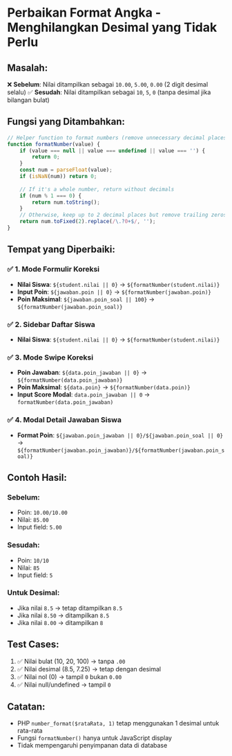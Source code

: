 # Perbaikan Format Angka - Menghilangkan Desimal yang Tidak Perlu

## Masalah:
❌ **Sebelum**: Nilai ditampilkan sebagai `10.00`, `5.00`, `0.00` (2 digit desimal selalu)
✅ **Sesudah**: Nilai ditampilkan sebagai `10`, `5`, `0` (tanpa desimal jika bilangan bulat)

## Fungsi yang Ditambahkan:
```javascript
// Helper function to format numbers (remove unnecessary decimal places)
function formatNumber(value) {
    if (value === null || value === undefined || value === '') {
        return 0;
    }
    const num = parseFloat(value);
    if (isNaN(num)) return 0;
    
    // If it's a whole number, return without decimals
    if (num % 1 === 0) {
        return num.toString();
    }
    // Otherwise, keep up to 2 decimal places but remove trailing zeros
    return num.toFixed(2).replace(/\.?0+$/, '');
}
```

## Tempat yang Diperbaiki:

### ✅ 1. Mode Formulir Koreksi
- **Nilai Siswa**: `${student.nilai || 0}` → `${formatNumber(student.nilai)}`
- **Input Poin**: `${jawaban.poin || 0}` → `${formatNumber(jawaban.poin)}`
- **Poin Maksimal**: `${jawaban.poin_soal || 100}` → `${formatNumber(jawaban.poin_soal)}`

### ✅ 2. Sidebar Daftar Siswa
- **Nilai Siswa**: `${student.nilai || 0}` → `${formatNumber(student.nilai)}`

### ✅ 3. Mode Swipe Koreksi
- **Poin Jawaban**: `${data.poin_jawaban || 0}` → `${formatNumber(data.poin_jawaban)}`
- **Poin Maksimal**: `${data.poin}` → `${formatNumber(data.poin)}`
- **Input Score Modal**: `data.poin_jawaban || 0` → `formatNumber(data.poin_jawaban)`

### ✅ 4. Modal Detail Jawaban Siswa
- **Format Poin**: `${jawaban.poin_jawaban || 0}/${jawaban.poin_soal || 0}` → `${formatNumber(jawaban.poin_jawaban)}/${formatNumber(jawaban.poin_soal)}`

## Contoh Hasil:

### Sebelum:
- Poin: `10.00/10.00`
- Nilai: `85.00`
- Input field: `5.00`

### Sesudah:
- Poin: `10/10`
- Nilai: `85`
- Input field: `5`

### Untuk Desimal:
- Jika nilai `8.5` → tetap ditampilkan `8.5`
- Jika nilai `8.50` → ditampilkan `8.5`
- Jika nilai `8.00` → ditampilkan `8`

## Test Cases:
1. ✅ Nilai bulat (10, 20, 100) → tanpa `.00`
2. ✅ Nilai desimal (8.5, 7.25) → tetap dengan desimal
3. ✅ Nilai nol (0) → tampil `0` bukan `0.00`
4. ✅ Nilai null/undefined → tampil `0`

## Catatan:
- PHP `number_format($rataRata, 1)` tetap menggunakan 1 desimal untuk rata-rata
- Fungsi `formatNumber()` hanya untuk JavaScript display
- Tidak mempengaruhi penyimpanan data di database
